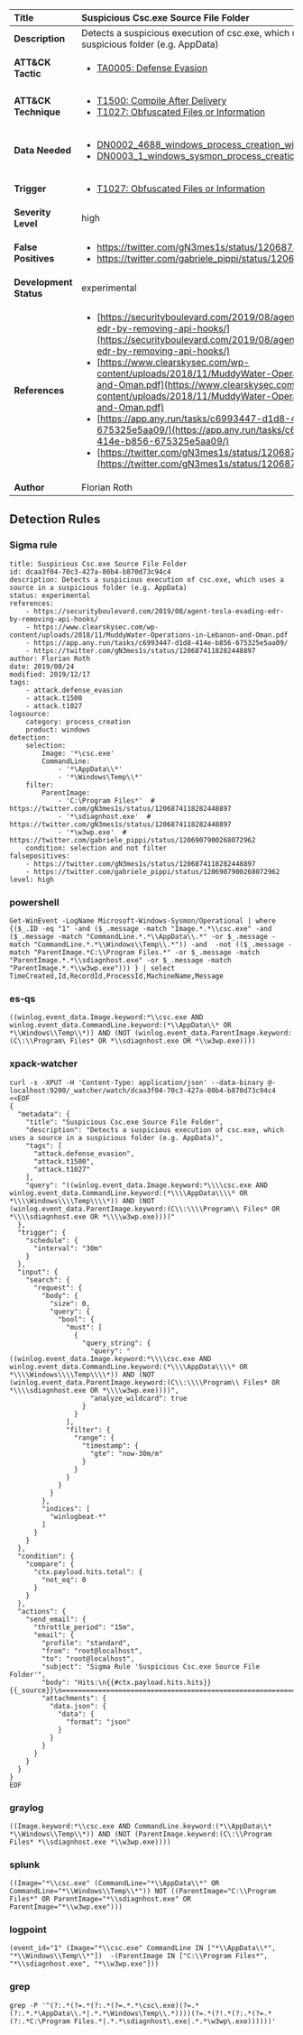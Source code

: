 | Title                    | Suspicious Csc.exe Source File Folder       |
|:-------------------------|:------------------|
| **Description**          | Detects a suspicious execution of csc.exe, which uses a source in a suspicious folder (e.g. AppData) |
| **ATT&amp;CK Tactic**    |  <ul><li>[TA0005: Defense Evasion](https://attack.mitre.org/tactics/TA0005)</li></ul>  |
| **ATT&amp;CK Technique** | <ul><li>[T1500: Compile After Delivery](https://attack.mitre.org/techniques/T1500)</li><li>[T1027: Obfuscated Files or Information](https://attack.mitre.org/techniques/T1027)</li></ul>  |
| **Data Needed**          | <ul><li>[DN0002_4688_windows_process_creation_with_commandline](../Data_Needed/DN0002_4688_windows_process_creation_with_commandline.md)</li><li>[DN0003_1_windows_sysmon_process_creation](../Data_Needed/DN0003_1_windows_sysmon_process_creation.md)</li></ul>  |
| **Trigger**              | <ul><li>[T1027: Obfuscated Files or Information](../Triggers/T1027.md)</li></ul>  |
| **Severity Level**       | high |
| **False Positives**      | <ul><li>https://twitter.com/gN3mes1s/status/1206874118282448897</li><li>https://twitter.com/gabriele_pippi/status/1206907900268072962</li></ul>  |
| **Development Status**   | experimental |
| **References**           | <ul><li>[https://securityboulevard.com/2019/08/agent-tesla-evading-edr-by-removing-api-hooks/](https://securityboulevard.com/2019/08/agent-tesla-evading-edr-by-removing-api-hooks/)</li><li>[https://www.clearskysec.com/wp-content/uploads/2018/11/MuddyWater-Operations-in-Lebanon-and-Oman.pdf](https://www.clearskysec.com/wp-content/uploads/2018/11/MuddyWater-Operations-in-Lebanon-and-Oman.pdf)</li><li>[https://app.any.run/tasks/c6993447-d1d8-414e-b856-675325e5aa09/](https://app.any.run/tasks/c6993447-d1d8-414e-b856-675325e5aa09/)</li><li>[https://twitter.com/gN3mes1s/status/1206874118282448897](https://twitter.com/gN3mes1s/status/1206874118282448897)</li></ul>  |
| **Author**               | Florian Roth |


## Detection Rules

### Sigma rule

```
title: Suspicious Csc.exe Source File Folder
id: dcaa3f04-70c3-427a-80b4-b870d73c94c4
description: Detects a suspicious execution of csc.exe, which uses a source in a suspicious folder (e.g. AppData)
status: experimental
references:
    - https://securityboulevard.com/2019/08/agent-tesla-evading-edr-by-removing-api-hooks/
    - https://www.clearskysec.com/wp-content/uploads/2018/11/MuddyWater-Operations-in-Lebanon-and-Oman.pdf
    - https://app.any.run/tasks/c6993447-d1d8-414e-b856-675325e5aa09/
    - https://twitter.com/gN3mes1s/status/1206874118282448897
author: Florian Roth
date: 2019/08/24
modified: 2019/12/17
tags:
    - attack.defense_evasion
    - attack.t1500
    - attack.t1027
logsource:
    category: process_creation
    product: windows
detection:
    selection:
        Image: '*\csc.exe'
        CommandLine:
            - '*\AppData\\*'
            - '*\Windows\Temp\\*'
    filter:
        ParentImage:
            - 'C:\Program Files*'  # https://twitter.com/gN3mes1s/status/1206874118282448897
            - '*\sdiagnhost.exe'  # https://twitter.com/gN3mes1s/status/1206874118282448897
            - '*\w3wp.exe'  # https://twitter.com/gabriele_pippi/status/1206907900268072962
    condition: selection and not filter
falsepositives:
    - https://twitter.com/gN3mes1s/status/1206874118282448897
    - https://twitter.com/gabriele_pippi/status/1206907900268072962
level: high

```





### powershell
    
```
Get-WinEvent -LogName Microsoft-Windows-Sysmon/Operational | where {($_.ID -eq "1" -and ($_.message -match "Image.*.*\\csc.exe" -and ($_.message -match "CommandLine.*.*\\AppData\\.*" -or $_.message -match "CommandLine.*.*\\Windows\\Temp\\.*")) -and  -not (($_.message -match "ParentImage.*C:\\Program Files.*" -or $_.message -match "ParentImage.*.*\\sdiagnhost.exe" -or $_.message -match "ParentImage.*.*\\w3wp.exe"))) } | select TimeCreated,Id,RecordId,ProcessId,MachineName,Message
```


### es-qs
    
```
((winlog.event_data.Image.keyword:*\\csc.exe AND winlog.event_data.CommandLine.keyword:(*\\AppData\\* OR *\\Windows\\Temp\\*)) AND (NOT (winlog.event_data.ParentImage.keyword:(C\:\\Program\ Files* OR *\\sdiagnhost.exe OR *\\w3wp.exe))))
```


### xpack-watcher
    
```
curl -s -XPUT -H 'Content-Type: application/json' --data-binary @- localhost:9200/_watcher/watch/dcaa3f04-70c3-427a-80b4-b870d73c94c4 <<EOF
{
  "metadata": {
    "title": "Suspicious Csc.exe Source File Folder",
    "description": "Detects a suspicious execution of csc.exe, which uses a source in a suspicious folder (e.g. AppData)",
    "tags": [
      "attack.defense_evasion",
      "attack.t1500",
      "attack.t1027"
    ],
    "query": "((winlog.event_data.Image.keyword:*\\\\csc.exe AND winlog.event_data.CommandLine.keyword:(*\\\\AppData\\\\* OR *\\\\Windows\\\\Temp\\\\*)) AND (NOT (winlog.event_data.ParentImage.keyword:(C\\:\\\\Program\\ Files* OR *\\\\sdiagnhost.exe OR *\\\\w3wp.exe))))"
  },
  "trigger": {
    "schedule": {
      "interval": "30m"
    }
  },
  "input": {
    "search": {
      "request": {
        "body": {
          "size": 0,
          "query": {
            "bool": {
              "must": [
                {
                  "query_string": {
                    "query": "((winlog.event_data.Image.keyword:*\\\\csc.exe AND winlog.event_data.CommandLine.keyword:(*\\\\AppData\\\\* OR *\\\\Windows\\\\Temp\\\\*)) AND (NOT (winlog.event_data.ParentImage.keyword:(C\\:\\\\Program\\ Files* OR *\\\\sdiagnhost.exe OR *\\\\w3wp.exe))))",
                    "analyze_wildcard": true
                  }
                }
              ],
              "filter": {
                "range": {
                  "timestamp": {
                    "gte": "now-30m/m"
                  }
                }
              }
            }
          }
        },
        "indices": [
          "winlogbeat-*"
        ]
      }
    }
  },
  "condition": {
    "compare": {
      "ctx.payload.hits.total": {
        "not_eq": 0
      }
    }
  },
  "actions": {
    "send_email": {
      "throttle_period": "15m",
      "email": {
        "profile": "standard",
        "from": "root@localhost",
        "to": "root@localhost",
        "subject": "Sigma Rule 'Suspicious Csc.exe Source File Folder'",
        "body": "Hits:\n{{#ctx.payload.hits.hits}}{{_source}}\n================================================================================\n{{/ctx.payload.hits.hits}}",
        "attachments": {
          "data.json": {
            "data": {
              "format": "json"
            }
          }
        }
      }
    }
  }
}
EOF

```


### graylog
    
```
((Image.keyword:*\\csc.exe AND CommandLine.keyword:(*\\AppData\\* *\\Windows\\Temp\\*)) AND (NOT (ParentImage.keyword:(C\:\\Program Files* *\\sdiagnhost.exe *\\w3wp.exe))))
```


### splunk
    
```
((Image="*\\csc.exe" (CommandLine="*\\AppData\\*" OR CommandLine="*\\Windows\\Temp\\*")) NOT ((ParentImage="C:\\Program Files*" OR ParentImage="*\\sdiagnhost.exe" OR ParentImage="*\\w3wp.exe")))
```


### logpoint
    
```
(event_id="1" (Image="*\\csc.exe" CommandLine IN ["*\\AppData\\*", "*\\Windows\\Temp\\*"])  -(ParentImage IN ["C:\\Program Files*", "*\\sdiagnhost.exe", "*\\w3wp.exe"]))
```


### grep
    
```
grep -P '^(?:.*(?=.*(?:.*(?=.*.*\csc\.exe)(?=.*(?:.*.*\AppData\\.*|.*.*\Windows\Temp\\.*))))(?=.*(?!.*(?:.*(?=.*(?:.*C:\Program Files.*|.*.*\sdiagnhost\.exe|.*.*\w3wp\.exe))))))'
```



